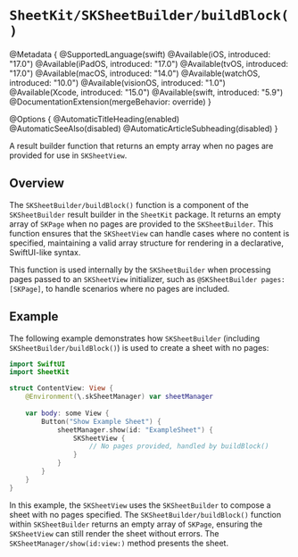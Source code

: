 # ``SheetKit/SKSheetBuilder/buildBlock()``

@Metadata {
    @SupportedLanguage(swift)
    @Available(iOS, introduced: "17.0")
    @Available(iPadOS, introduced: "17.0")
    @Available(tvOS, introduced: "17.0")
    @Available(macOS, introduced: "14.0")
    @Available(watchOS, introduced: "10.0")
    @Available(visionOS, introduced: "1.0")
    @Available(Xcode, introduced: "15.0")
    @Available(swift, introduced: "5.9")
    @DocumentationExtension(mergeBehavior: override)
}

@Options {
    @AutomaticTitleHeading(enabled)
    @AutomaticSeeAlso(disabled)
    @AutomaticArticleSubheading(disabled)
}

A result builder function that returns an empty array when no pages are provided for use in ``SKSheetView``.

## Overview

The ``SKSheetBuilder/buildBlock()`` function is a component of the ``SKSheetBuilder`` result builder in the `SheetKit` package. It returns an empty array of `SKPage` when no pages are provided to the ``SKSheetBuilder``. This function ensures that the ``SKSheetView`` can handle cases where no content is specified, maintaining a valid array structure for rendering in a declarative, SwiftUI-like syntax.

This function is used internally by the ``SKSheetBuilder`` when processing pages passed to an ``SKSheetView`` initializer, such as `@SKSheetBuilder pages: [SKPage]`, to handle scenarios where no pages are included.

## Example

The following example demonstrates how ``SKSheetBuilder`` (including ``SKSheetBuilder/buildBlock()``) is used to create a sheet with no pages:

```swift
import SwiftUI
import SheetKit

struct ContentView: View {
    @Environment(\.skSheetManager) var sheetManager
    
    var body: some View {
        Button("Show Example Sheet") {
            sheetManager.show(id: "ExampleSheet") {
                SKSheetView {
                    // No pages provided, handled by buildBlock()
                }
            }
        }
    }
}
```

In this example, the ``SKSheetView`` uses the ``SKSheetBuilder`` to compose a sheet with no pages specified. The ``SKSheetBuilder/buildBlock()`` function within ``SKSheetBuilder`` returns an empty array of `SKPage`, ensuring the ``SKSheetView`` can still render the sheet without errors. The ``SKSheetManager/show(id:view:)`` method presents the sheet.